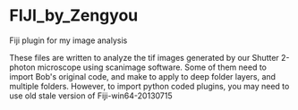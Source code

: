 # FIJI_by_Zengyou
Fiji plugin for my image analysis

These files are written to analyze the tif images generated by our Shutter 2-photon microscope using scanimage software.
Some of them need to import Bob's original code, and make to apply to deep folder layers, and multiple folders.
However, to import python coded plugins, you may need to use old stale version of Fiji-win64-20130715

